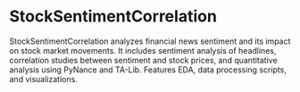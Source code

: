 # StockSentimentCorrelation
StockSentimentCorrelation analyzes financial news sentiment and its impact on stock market movements. It includes sentiment analysis of headlines, correlation studies between sentiment and stock prices, and quantitative analysis using PyNance and TA-Lib. Features EDA, data processing scripts, and visualizations.
